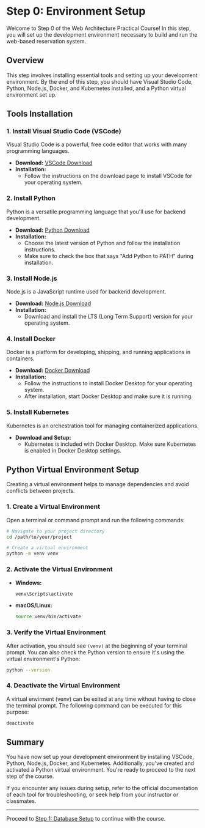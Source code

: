 # Step 0: Environment Setup

Welcome to Step 0 of the Web Architecture Practical Course! In this step, you will set up the development environment necessary to build and run the web-based reservation system.

## Overview

This step involves installing essential tools and setting up your development environment. By the end of this step, you should have Visual Studio Code, Python, Node.js, Docker, and Kubernetes installed, and a Python virtual environment set up.

## Tools Installation

### 1. Install Visual Studio Code (VSCode)

Visual Studio Code is a powerful, free code editor that works with many programming languages.

- **Download:** [VSCode Download](https://code.visualstudio.com/)
- **Installation:**
  - Follow the instructions on the download page to install VSCode for your operating system.

### 2. Install Python

Python is a versatile programming language that you'll use for backend development.

- **Download:** [Python Download](https://www.python.org/downloads/)
- **Installation:**
  - Choose the latest version of Python and follow the installation instructions.
  - Make sure to check the box that says "Add Python to PATH" during installation.

### 3. Install Node.js

Node.js is a JavaScript runtime used for backend development.

- **Download:** [Node.js Download](https://nodejs.org/)
- **Installation:**
  - Download and install the LTS (Long Term Support) version for your operating system.

### 4. Install Docker

Docker is a platform for developing, shipping, and running applications in containers.

- **Download:** [Docker Download](https://www.docker.com/products/docker-desktop)
- **Installation:**
  - Follow the instructions to install Docker Desktop for your operating system.
  - After installation, start Docker Desktop and make sure it is running.

### 5. Install Kubernetes

Kubernetes is an orchestration tool for managing containerized applications.

- **Download and Setup:**
  - Kubernetes is included with Docker Desktop. Make sure Kubernetes is enabled in Docker Desktop settings.

## Python Virtual Environment Setup

Creating a virtual environment helps to manage dependencies and avoid conflicts between projects.

### 1. Create a Virtual Environment

Open a terminal or command prompt and run the following commands:

```sh
# Navigate to your project directory
cd /path/to/your/project

# Create a virtual environment
python -m venv venv
```

### 2. Activate the Virtual Environment

- **Windows:**
  ```sh
  venv\Scripts\activate
  ```
- **macOS/Linux:**
  ```sh
  source venv/bin/activate
  ```

### 3. Verify the Virtual Environment

After activation, you should see `(venv)` at the beginning of your terminal prompt. You can also check the Python version to ensure it's using the virtual environment's Python:

```sh
python --version
```

### 4. Deactivate the Virtual Environment

A virtual envirment (venv) can be exited at any time without having to close the terminal prompt. The following command can be executed for this purpose:

```sh
deactivate
```

## Summary

You have now set up your development environment by installing VSCode, Python, Node.js, Docker, and Kubernetes. Additionally, you've created and activated a Python virtual environment. You're ready to proceed to the next step of the course.

If you encounter any issues during setup, refer to the official documentation of each tool for troubleshooting, or seek help from your instructor or classmates.

---

Proceed to [Step 1: Database Setup](../Step1_DatabaseSetup/README.md) to continue with the course.

